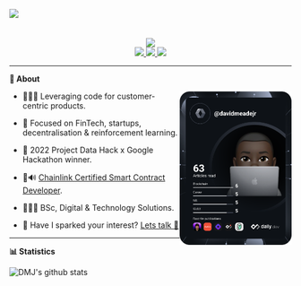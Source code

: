 <p align="left">
	<img src="https://komarev.com/ghpvc/?username=davidmeadejr&color=000000&style=flat-square&label=Profile+Views" />
</p>

<div align="center">
  <br /> 
    <img  align="center" src="https://media.giphy.com/media/aExP3YOqb6ImBe5HG2/giphy.gif" width="60">
</div>
 
<!-- [![Typing SVG](https://readme-typing-svg.herokuapp.com?font=Consolas&size=25&color=6ad20b&center=true&vCenter=true&width=900&height=60&lines=Welcome...;My+name+is+David...;I+am+a+Software+Engineer...;Passionate+about+solving+problems...;and+building+customer-centric+products.)](https://git.io/typing-svg) -->

<div align="center">
  
  <a href="https://github.com/davidmeadejr/external-curriculum-vitae/blob/master/external-curriculum-vitae-updated.pdf">
<code><img src="https://img.shields.io/badge/-External%20Curriculum%20Vitae-000000?style=flat&logo=github&logoColor=ffffff" /></code>

</a>

  <a href="https://www.linkedin.com/in/davidmeadejr/">
<code><img src="https://img.shields.io/badge/-LinkedIn-000000?style=flat&logo=linkedin&logoColor=0072b1" /></code>
</a>

	
<a href="https://github.com/davidmeadejr/github-curriculum-vitae">
<code><img src="https://img.shields.io/badge/-Digital%20Curriculum%20Vitae-000000?style=flat&logo=github&logoColor=ffffff" /></code>
</a>

</div>


---


**🔎 About**

<a href="https://app.daily.dev/davidmeadejr"><img src="https://github.com/davidmeadejr/davidmeadejr/blob/master/devcard.svg" width="200" align="right" alt="David Meade Jr.'s Dev Card"/></a>

* 🧑🏿‍💻 Leveraging code for customer-centric products.

* 🎯 Focused on FinTech, startups, decentralisation & reinforcement learning.

* 🧠 2022 Project Data Hack x Google Hackathon winner.

* 🦇🔊 <a href="https://app.poap.xyz/token/6264372">Chainlink Certified Smart Contract Developer</a>.

* 🧑🏿‍🎓 BSc, Digital & Technology Solutions.

<!-- * 🧑🏿‍💻 SWE @. -->

* 📧 Have I sparked your interest? <a href="mailto:davidmeadejnrgmail.com">
  Lets talk 💬
</a>

---

<!-- **🧱 Prrojectsss**

| **Project**               | **Description**                                                                                                           | **Timeframe** | **Technologies**                                | **Github**                                                          | **Live**                                          |
| ------------------------- | ------------------------------------------------------------------------------------------------------------------------- | ------------- | --------------------------------------------- | ------------------------------------------------------------------- | ------------------------------------------------- |
| Block Journal     | Users can log and view their daily journals on the blockchain for a chance to win (fake) ETH for free 🦇🔊.                                                       | 2 weeks       | <code><img src="https://img.shields.io/badge/-Solidity-000000?style=flat&logo=solidity&logoColor=ffffff" /></code> <code><img src="https://img.shields.io/badge/-JavaScript-000000?style=flat&logo=javascript&logoColor=FFCA28" /></code> <code><img src="https://img.shields.io/badge/-React-000000?style=flat&logo=react&logoColor=03AABF" /></code> <code><img src="https://img.shields.io/badge/-Hardhat-000000?&style=flat&logo=hardhat&logoColor=6DA55F"/></code><code><img src="https://img.shields.io/badge/-Node.js-000000?&style=flat&logo=node.js&logoColor=6DA55F"/></code> | [Repo](https://github.com/davidmeadejr/block-journal)               | [Live](https://block-journal.vercel.app/)           |
| Buy me a Coffee DApp  | Allows visitors to send you (fake) ETH as tips and leave nice messages.                                                        | 1 week       | <code><img src="https://img.shields.io/badge/-Solidity-000000?style=flat&logo=solidity&logoColor=ffffff" /></code><code><img src="https://img.shields.io/badge/-TypeScript-000000?style=flat&logo=TypeScript&logoColor=719af4" /></code> <code><img src="https://img.shields.io/badge/-React-000000?style=flat&logo=react&logoColor=03AABF" /></code> <code><img src="https://img.shields.io/badge/-Hardhat-000000?&style=flat&logo=hardhat&logoColor=6DA55F"/></code><code><img src="https://img.shields.io/badge/-Node.js-000000?&style=flat&logo=node.js&logoColor=6DA55F"/></code> | [Repo](https://github.com/davidmeadejr/buy-me-a-coffee-dapp)               | [Live](...)               |
| A NFT Collection    | Created a NFT collection on testnet.                                                       | 2 week       | <code><img src="https://img.shields.io/badge/-Solidity-000000?style=flat&logo=solidity&logoColor=ffffff" /></code> <code><img src="https://img.shields.io/badge/-JavaScript-000000?style=flat&logo=javascript&logoColor=FFCA28" /></code> <code><img src="https://img.shields.io/badge/-React-000000?style=flat&logo=react&logoColor=03AABF" /></code> <code><img src="https://img.shields.io/badge/-Hardhat-000000?&style=flat&logo=hardhat&logoColor=6DA55F"/></code><code><img src="https://img.shields.io/badge/-Node.js-000000?&style=flat&logo=node.js&logoColor=6DA55F"/></code> | [Repo](...)               | [Live](...)           | 
| A NFT Marketplace   | Created a NFT marketplace from scratch on testnet.                                                       | 1 week       | <code><img src="https://img.shields.io/badge/-Solidity-000000?style=flat&logo=solidity&logoColor=ffffff" /></code> <code><img src="https://img.shields.io/badge/-JavaScript-000000?style=flat&logo=javascript&logoColor=FFCA28" /></code> <code><img src="https://img.shields.io/badge/-React-000000?style=flat&logo=react&logoColor=03AABF" /></code> <code><img src="https://img.shields.io/badge/-Hardhat-000000?&style=flat&logo=hardhat&logoColor=6DA55F"/></code><code><img src="https://img.shields.io/badge/-Node.js-000000?&style=flat&logo=node.js&logoColor=6DA55F"/></code> | [Repo](...)               | [Live](...)           |
| A NFT Game  | Created a NFT game.                                                       | 2 week       | <code><img src="https://img.shields.io/badge/-Solidity-000000?style=flat&logo=solidity&logoColor=ffffff" /></code> <code><img src="https://img.shields.io/badge/-JavaScript-000000?style=flat&logo=javascript&logoColor=FFCA28" /></code> <code><img src="https://img.shields.io/badge/-React-000000?style=flat&logo=react&logoColor=03AABF" /></code> <code><img src="https://img.shields.io/badge/-Hardhat-000000?&style=flat&logo=hardhat&logoColor=6DA55F"/></code><code><img src="https://img.shields.io/badge/-Node.js-000000?&style=flat&logo=node.js&logoColor=6DA55F"/></code> | [Repo](...)               | [Live](...)           |
| Name Service | Created a custom domain name service on Polygon L2.                                                     | 1 week       | <code><img src="https://img.shields.io/badge/-Solidity-000000?style=flat&logo=solidity&logoColor=ffffff" /></code> <code><img src="https://img.shields.io/badge/-JavaScript-000000?style=flat&logo=javascript&logoColor=FFCA28" /></code> <code><img src="https://img.shields.io/badge/-React-000000?style=flat&logo=react&logoColor=03AABF" /></code> <code><img src="https://img.shields.io/badge/-Hardhat-000000?&style=flat&logo=hardhat&logoColor=6DA55F"/></code><code><img src="https://img.shields.io/badge/-Node.js-000000?&style=flat&logo=node.js&logoColor=6DA55F"/></code> | [Repo](...)               | [Live](...)           |
--- -->

**📊 Statistics**

  <!-- <p align="left"> <a href="https://github.com/ryo-ma/github-profile-trophy"><img src="https://github-profile-trophy.vercel.app/?username=davidmeadejr&theme=matrix&margin-w=15&margin-h=15&column=7" alt="davidmeadejr" /></a> </p> -->
  <img align="left" src="https://github-readme-stats-git-masterrstaa-rickstaa.vercel.app/api/top-langs/?username=davidmeadejr&layout=compact&theme=chartreuse-dark&hide=objective-c%2B%2B,objective-c,html,css,Objective-c++" alt="DMJ's github stats" /></a> 

  



<!--  <img align="center" src="https://github-readme-stats.vercel.app/api/top-langs/?username=davidmeadejr&layout=compact&theme=chartreuse-dark&hide=java/></a>  -->
 <br />
 <br />
 <!-- <img align="center" src="https://github-readme-stats.vercel.app/api?username=davidmeadejr&show_icons=true&theme=chartreuse-dark" alt="DMJ's github stats" /></a> 
 <br />
 <br />
<!-- <img alt="github contribution snake animation" src="https://github.com/davidmeadejr/davidmeadejr/blob/output/github-contribution-grid-snake.svg">
<br />
<br />
<br />
<br /> -->
<!-- <p align="center" style="font-size: 60px"><a href="#top"><img src="https://img.shields.io/static/v1?label&message=Back+to+Top&color=343c44&style=flat&logo" alt="back to top" /></a></p> 


<p align="center">
  <img src="https://capsule-render.vercel.app/api?type=waving&color=gradient&height=110&section=footer&animation=twinkling"/>
</p>



